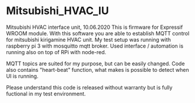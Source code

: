 # Mitsubishi_HVAC_IU
Mitsubishi HVAC interface unit, 10.06.2020
This is firmware for Expressif WROOM module. With this software you are able to establish MQTT control for mitsubishi kirigamine HVAC unit.
My test setup was running with raspberry pi 3 with mosquitto mqtt broker. Used interface / automation is running also on top of RPi with node-red.

MQTT topics are suited for my purpose, but can be easily changed. Code also contains "heart-beat" function, what makes is possible to detect when UI is running.

Please understand this code is released without warranty but is fully fuctional in my test environment.
